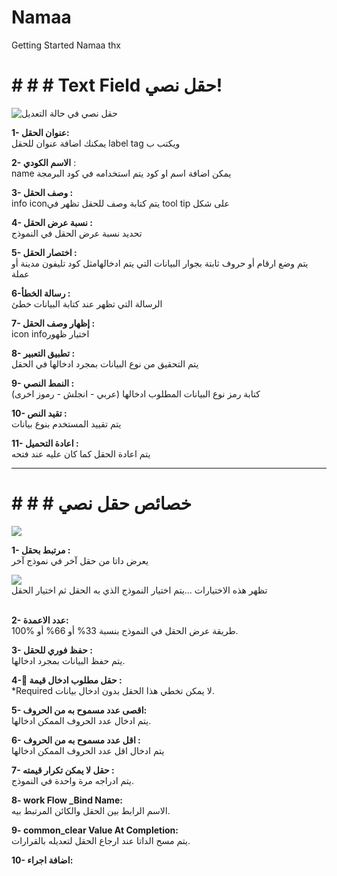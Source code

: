 # Namaa
Getting Started Namaa
thx
# # # # Text Field حقل نصي!


![حقل نصي في حالة التعديل](https://raw.githubusercontent.com/nahla-hussam/Namaa/master/images/%D9%86%D8%B5%D9%8A.png)

**1- عنوان الحقل:** <br/>
يمكنك اضافة عنوان للحقل label tag ويكتب ب

**2-  اﻻسم الكودي** :  <br/>
name يمكن اضافة اسم او كود يتم استخدامه في كود البرمجة

**3- وصف الحقل :** <br/> 
 info iconيتم كتابة وصف للحقل تظهر في tool tip على شكل 

**4- نسبة عرض الحقل :**  <br/>
 تحديد نسبة عرض الحقل في النموذج

**5- اختصار الحقل :**  <br/> 
يتم وضع ارقام أو حروف ثابتة بجوار البيانات التي يتم ادخالهامثل كود تليفون مدينة أو عملة

**6-رسالة الخطأ :** <br/>
 الرسالة التي تظهر عند كتابة البيانات خطئ

**7- إظهار وصف الحقل :**<br/> 
icon infoاختيار ظهور

**8- تطبيق التعبير :** <br/> 
يتم التحقيق من نوع البيانات بمجرد ادخالها في الحقل

**9- النمط النصي :** <br/>
(كتابة رمز نوع البيانات المطلوب ادخالها (عربي - انجلش - رموز اخرى

**10- تقيد النص :**  <br/>
يتم تقييد المستخدم بنوع بيانات

**11- اعادة التحميل :** <br/>
يتم اعادة الحقل كما كان عليه عند فتحه

***

# # # # خصائص حقل نصي

![](https://raw.githubusercontent.com/nahla-hussam/Namaa/master/images/%D8%AE%D8%B5%D8%A7%D8%A6%D8%B5%20%D8%AD%D9%82%D9%84%20%D9%86%D8%B5%D9%8A.png)


**1- مرتبط بحقل :** <br/>
يعرض داتا من حقل آخر في نموذج آخر

![](https://raw.githubusercontent.com/nahla-hussam/Namaa/master/images/%D8%AE%D8%B5%D8%A7%D8%A6%D8%B5%20%D8%AD%D9%82%D9%84%20%D9%86%D8%B5%D9%8A%201.png)
<br/>
تظهر هذه اﻻختيارات ...يتم اختيار النموذج الذي به الحقل ثم اختيار الحقل<br/><br/>

**2- عدد اﻻعمدة:**<br/>
طريقة عرض الحقل في النموذج بنسبة 33% أو 66% أو %100.

**3- حفظ فوري للحقل :**<br/>
 يتم حفظ البيانات بمجرد ادخالها.

**4- ٌحقل مطلوب ادخال قيمة :**<br/>
 *Required ﻻ يمكن تخطي هذا الحقل بدون ادخال بيانات.

**5- اقصى عدد مسموح به من الحروف:**<br/>
 يتم ادخال عدد الحروف الممكن ادخالها.

**6- اقل عدد مسموح به من الحروف :**<br/>
  يتم ادخال اقل عدد الحروف الممكن ادخالها

**7- حقل لا يمكن تكرار قيمته :**<br/>
  يتم ادراجه مرة واحدة في النموذج.

**8- work Flow _Bind Name:**<br/>
 اﻻسم الرابط بين الحقل والكائن المرتبط بيه.

**9- common_clear Value At Completion:** <br/>
يتم مسح الداتا عند ارجاع الحقل لتعديله بالقرارات.

**10- اضافة اجراء:** 
